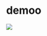 # demoo
[![](https://jitpack.io/v/Ehsanullahsafdar/demoo.svg)](https://jitpack.io/#Ehsanullahsafdar/demoo)
